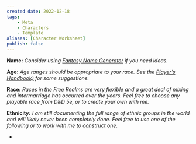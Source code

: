 ```yaml
---
created date: 2022-12-18
tags:
	- Meta
	- Characters
	- Template
aliases: [Character Worksheet]
publish: false
---
```


**Name:** *Consider using [Fantasy Name Generator](https://www.fantasynamegenerators.com/) if you need ideas.*

**Age:** *Age ranges should be appropriate to your race. See the [Player’s Handbook)](https://www.dndbeyond.com/sources/phb) for some suggestions.*

**Race:** *Races in the Free Realms are very flexible and a great deal of mixing and intermarriage has occurred over the years. Feel free to choose any playable race from D&D 5e, or to create your own with me.*

**Ethnicity:** *I am still documenting the full range of ethnic groups in the world and will likely never been completely done. Feel free to use one of the following or to work with me to construct one.*

-